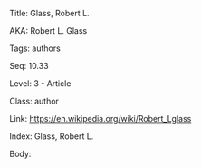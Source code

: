Title: Glass, Robert L. 

AKA: Robert L. Glass 

Tags: authors 

Seq: 10.33 

Level: 3 - Article

Class: author 

Link: https://en.wikipedia.org/wiki/Robert_Lglass  

Index: Glass, Robert L. 

Body:  

